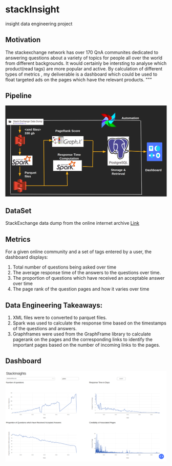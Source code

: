 # stackInsight
insight data engineering project
## Motivation
The stackexchange network has over 170 QnA communites dedicated to answering questions about a variety of topics for people all over the world from different backgrounds. It would certainly be intersting to analyse which product(read tags) are more popular and active. By calculation of different types of metrics , my deliverable is a dashboard which could be used to float targeted ads on the pages which have the relevant products.
"""

## Pipeline
![diagram](fig/pipeline.png)

## DataSet
StackExchange data dump from the online internet archive [Link](https://archive.org/download/stackexchange) 

## Metrics
For a given online community and a set of tags entered by a user, the dashboard displays:
1. Total number of questions being asked over time
2. The average response time of the answers to the questions over time.
3. The proportion of questions which have received an acceptable answer over time
4. The page rank of the question pages and how it varies over time

## Data Engineering Takeaways:

1. XML files were to converted to parquet files.
2. Spark was used to calculate the response time based on the timestamps of the questions and answers.
3. Graphframes were used from the GraphFrame library to calculate pagerank on the pages and the corresponding links to identify the important pages based on the number of incoming links to the pages.


## Dashboard
![diagram](fig/db.png)

